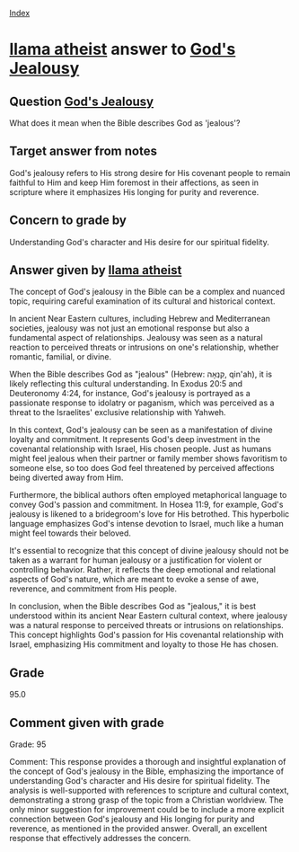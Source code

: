 
[Index](../../index.md)
# [llama atheist](../../answering_models/llama_atheist.md) answer to [God's Jealousy](../../questions/God's_Jealousy.md)

## Question [God's Jealousy](../../questions/God's_Jealousy.md)
What does it mean when the Bible describes God as 'jealous'?

## Target answer from notes
God's jealousy refers to His strong desire for His covenant people to remain faithful to Him and keep Him foremost in their affections, as seen in scripture where it emphasizes His longing for purity and reverence.

## Concern to grade by
Understanding God's character and His desire for our spiritual fidelity.

## Answer given by [llama atheist](../../answering_models/llama_atheist.md)
The concept of God's jealousy in the Bible can be a complex and nuanced topic, requiring careful examination of its cultural and historical context.

In ancient Near Eastern cultures, including Hebrew and Mediterranean societies, jealousy was not just an emotional response but also a fundamental aspect of relationships. Jealousy was seen as a natural reaction to perceived threats or intrusions on one's relationship, whether romantic, familial, or divine.

When the Bible describes God as "jealous" (Hebrew: קִנְאָה, qin'ah), it is likely reflecting this cultural understanding. In Exodus 20:5 and Deuteronomy 4:24, for instance, God's jealousy is portrayed as a passionate response to idolatry or paganism, which was perceived as a threat to the Israelites' exclusive relationship with Yahweh.

In this context, God's jealousy can be seen as a manifestation of divine loyalty and commitment. It represents God's deep investment in the covenantal relationship with Israel, His chosen people. Just as humans might feel jealous when their partner or family member shows favoritism to someone else, so too does God feel threatened by perceived affections being diverted away from Him.

Furthermore, the biblical authors often employed metaphorical language to convey God's passion and commitment. In Hosea 11:9, for example, God's jealousy is likened to a bridegroom's love for His betrothed. This hyperbolic language emphasizes God's intense devotion to Israel, much like a human might feel towards their beloved.

It's essential to recognize that this concept of divine jealousy should not be taken as a warrant for human jealousy or a justification for violent or controlling behavior. Rather, it reflects the deep emotional and relational aspects of God's nature, which are meant to evoke a sense of awe, reverence, and commitment from His people.

In conclusion, when the Bible describes God as "jealous," it is best understood within its ancient Near Eastern cultural context, where jealousy was a natural response to perceived threats or intrusions on relationships. This concept highlights God's passion for His covenantal relationship with Israel, emphasizing His commitment and loyalty to those He has chosen.

## Grade
95.0

## Comment given with grade
Grade: 95

Comment: This response provides a thorough and insightful explanation of the concept of God's jealousy in the Bible, emphasizing the importance of understanding God's character and His desire for spiritual fidelity. The analysis is well-supported with references to scripture and cultural context, demonstrating a strong grasp of the topic from a Christian worldview. The only minor suggestion for improvement could be to include a more explicit connection between God's jealousy and His longing for purity and reverence, as mentioned in the provided answer. Overall, an excellent response that effectively addresses the concern.
